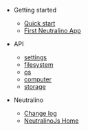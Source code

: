* Getting started
  * [Quick start](gettingstarted/quickstart.md)
  * [First Neutralino App](gettingstarted/firstapp.md)

* API
  * [settings](api/settings.md)
  * [filesystem](api/filesystem.md)  
  * [os](api/os.md)  
  * [computer](api/computer.md)  
  * [storage](api/storage.md)

* Neutralino
  * [Change log](other/changelog.md)
  * [NeutralinoJs Home](https://neutralinojs.github.io)
